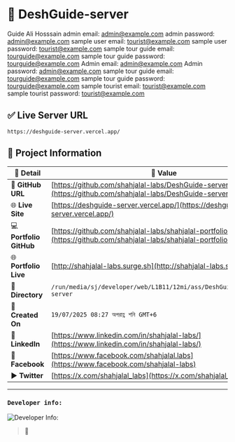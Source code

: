 # 🌟 DeshGuide-server

Guide Ali Hosssain
admin email:
admin@example.com
admin password: admin@example.com
sample user email:
tourist@example.com
sample user password:
tourist@example.com
sample tour guide email:
tourguide@example.com
sample tour guide password:
tourguide@example.com
Admin email: admin@example.com
Admin password: admin@example.com
sample tour guide email: tourguide@example.com
sample tour guide password: tourguide@example.com
sample tourist email: tourist@example.com
sample tourist password: tourist@example.com

## ✅ Live Server URL

`https://deshguide-server.vercel.app/`

## 📂 Project Information

| 📝 **Detail**           | 📌 **Value**                                                                                                         |
| ----------------------- | -------------------------------------------------------------------------------------------------------------------- |
| 🔗 **GitHub URL**       | [https://github.com/shahjalal-labs/DeshGuide-server](https://github.com/shahjalal-labs/DeshGuide-server)             |
| 🌐 **Live Site**        | [https://deshguide-server.vercel.app/](https://deshguide-server.vercel.app/)                                         |
| 💻 **Portfolio GitHub** | [https://github.com/shahjalal-labs/shahjalal-portfolio-v2](https://github.com/shahjalal-labs/shahjalal-portfolio-v2) |
| 🌐 **Portfolio Live**   | [http://shahjalal-labs.surge.sh](http://shahjalal-labs.surge.sh)                                                     |
| 📁 **Directory**        | `/run/media/sj/developer/web/L1B11/12mi/ass/DeshGuide/DeshGuide-server`                                              |
| 📅 **Created On**       | `19/07/2025 08:27 অপরাহ্ণ শনি GMT+6`                                                                                 |
| 💼 **LinkedIn**         | [https://www.linkedin.com/in/shahjalal-labs/](https://www.linkedin.com/in/shahjalal-labs/)                           |
| 📘 **Facebook**         | [https://www.facebook.com/shahjalal.labs](https://www.facebook.com/shahjalal-labs)                                   |
| ▶️ **Twitter**          | [https://x.com/shahjalal_labs](https://x.com/shahjalal_labs)                                                         |

---

### `Developer info:`

![Developer Info:](https://i.ibb.co/kVR4YmrX/developer-Info-Github-Banner.png)

> 🚀

